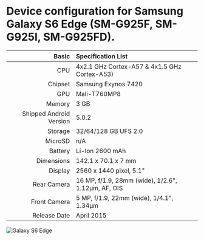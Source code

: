 Device configuration for Samsung Galaxy S6 Edge (SM-G925F, SM-G925I, SM-G925FD).
========================================

Basic   | Specification List
-------:|:-------------------------
CPU     | 4x2.1 GHz Cortex-A57 & 4x1.5 GHz Cortex-A53)
Chipset | Samsung Exynos 7420
GPU     | Mali-T760MP8
Memory  | 3 GB
Shipped Android Version | 5.0.2
Storage | 32/64/128 GB UFS 2.0
MicroSD | n/A
Battery | Li-Ion 2600 mAh
Dimensions | 142.1 x 70.1 x 7 mm
Display | 2560 x 1440 pixel, 5.1"
Rear Camera  | 16 MP, f/1.9, 28mm (wide), 1/2.6", 1.12µm, AF, OIS
Front Camera | 5 MP, f/1.9, 22mm (wide), 1/4.1", 1.34µm
Release Date | April 2015

![Galaxy S6 Edge](https://fdn2.gsmarena.com/vv/bigpic/samsung-galaxy-s6-edge.jpg "Galaxy S6 Edge")

